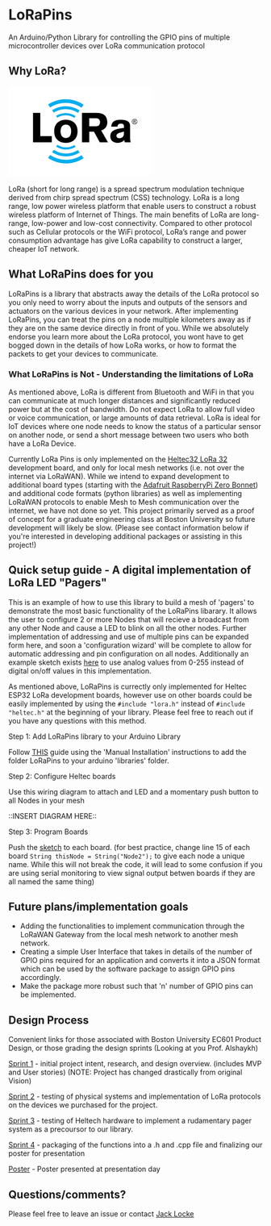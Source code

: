 # LoRaPins
An Arduino/Python Library for controlling the GPIO pins of multiple microcontroller devices over LoRa communication protocol

## Why LoRa?

![LoRa Logo](https://github.com/ninjajoe9/EC601-LoRa-IoT/blob/main/resources/LoRa-logo.png)

LoRa (short for long range) is a spread spectrum modulation technique derived from chirp spread spectrum (CSS) technology. LoRa is a long range, low power wireless platform that enable users to construct a robust wireless platform of Internet of Things.
The main benefits of LoRa are long-range, low-power and low-cost connectivity. Compared to other protocol such as Cellular protocols or the WiFi protocol, LoRa’s range and power consumption advantage has give LoRa capability to construct a larger, cheaper IoT network.

## What LoRaPins does for you

LoRaPins is a library that abstracts away the details of the LoRa protocol so you only need to worry about the inputs and outputs of the sensors and actuators on the various devices in your network. After implementing LoRaPins, you can treat the pins on a node multiple kilometers away as if they are on the same device directly in front of you. While we absolutely endorse you learn more about the LoRa protocol, you wont have to get bogged down in the details of how LoRa works, or how to format the packets to get your devices to communicate. 

### What LoRaPins is Not - Understanding the limitations of LoRa

As mentioned above, LoRa is different from Bluetooth and WiFi in that you can communicate at much longer distances and significantly reduced power but at the cost of bandwidth. Do not expect LoRa to allow full video or voice communication, or large amounts of data retrieval. LoRa is ideal for IoT devices where one node needs to know the status of a particular sensor on another node, or send a short message between two users who both have a LoRa Device.

Currently LoRa Pins is only implemented on the [Heltec32 LoRa 32](https://heltec.org/project/wifi-lora-32/) development board, and only for local mesh networks (i.e. not over the internet via LoRaWAN). While we intend to expand development to additional board types (starting with the [Adafruit RaspberryPi Zero Bonnet](https://www.adafruit.com/product/4074?gclid=CjwKCAiAtdGNBhAmEiwAWxGcUozS6muD0NSz0A3r0Cih3FSe6jchsEw7G5WLAznO3jkp0htGQKD3PxoCMYoQAvD_BwE)) and additional code formats (python libraries) as well as implementing LoRaWAN protocols to enable Mesh to Mesh communication over the internet, we have not done so yet. This project primarily served as a proof of concept for a graduate engineering class at Boston University so future development will likely be slow. (Please see contact information below if you're interested in developing additional packages or assisting in this project!)   



## Quick setup guide - A digital implementation of LoRa LED "Pagers"

This is an example of how to use this library to build a mesh of 'pagers' to demonstrate the most basic functionality of the LoRaPins libarary. It allows the user to configure 2 or more Nodes that will recieve a broadcast from any other Node and cause a LED to blink on all the other nodes. Further implementation of addressing and use of multiple pins can be expanded form here, and soon a 'configuration wizard' will be complete to allow for automatic addressing and pin configuration on all nodes. Additionally an example sketch exists [here](https://github.com/ninjajoe9/EC601-LoRa-IoT/blob/main/Design_sprints/sprint4/pinstatus/pin_status_send_rec_servo/pin_status_send_rec_servo.ino) to use analog values from 0-255 instead of digital on/off values in this implementation.  

As mentioned above, LoRaPins is currectly only implemented for Heltec ESP32 LoRa development boards, however use on other boards could be easily implemented by using the `#include "lora.h"` instead of `#include "heltec.h"` at the beginning of your library. Please feel free to reach out if you have any questions with this method. 

Step 1: Add LoRaPins library to your Arduino Library

Follow [THIS](https://www.arduino.cc/en/guide/libraries) guide using the 'Manual Installation' instructions to add the folder LoRaPins to your arduino 'libraries' folder. 

Step 2: Configure Heltec boards

Use this wiring diagram to attach and LED and a momentary push button to all Nodes in your mesh 

::INSERT DIAGRAM HERE::

Step 3: Program Boards

Push the [sketch](https://github.com/ninjajoe9/EC601-LoRa-IoT/blob/main/Design_sprints/sprint4/pinstatus/pin_status_from_lib/pin_status_from_lib.ino) to each board. (for best practice, change line 15 of each board `String thisNode = String("Node2");` to give each node a unique name. While this will not break the code, it will lead to some confusion if you are using serial monitoring to view signal output betwen boards if they are all named the same thing)


## Future plans/implementation goals
- Adding the functionalities to implement communication through the LoRaWAN Gateway from the local mesh network to another mesh network.
- Creating a simple User Interface that takes in details of the number of GPIO pins required for an application and converts it into a JSON format which can be used by the software package to assign GPIO pins accordingly.
- Make the package more robust such that 'n' number of GPIO pins can be implemented.


## Design Process
Convenient links for those associated with Boston University EC601 Product Design, or those grading the design sprints (Looking at you Prof. Alshaykh)

[Sprint 1](https://github.com/ninjajoe9/EC601-LoRa-IoT/blob/main/Design_sprints/sprint1/sprint1.md) - initial project intent, research, and design overview. (includes MVP and User stories) (NOTE: Project has changed drastically from original Vision)

[Sprint 2](https://github.com/ninjajoe9/EC601-LoRa-IoT/blob/main/Design_sprints/sprint2/sprint2.md) - testing of physical systems and implementation of LoRa protocols on the devices we purchased for the project. 

[Sprint 3](https://github.com/ninjajoe9/EC601-LoRa-IoT/blob/main/Design_sprints/sprint3/sprint3.md) - testing of Heltech hardware to implement a rudamentary pager system as a precoursor to our library. 

[Sprint 4](https://github.com/ninjajoe9/EC601-LoRa-IoT/blob/main/Design_sprints/sprint4/sprint4.md) - packaging of the functions into a .h and .cpp file and finalizing our poster for presentation

[Poster](https://github.com/ninjajoe9/EC601-LoRa-IoT/blob/main/Design_sprints/poster/lora_36_56.pdf) - Poster presented at presentation day

## Questions/comments?

Please feel free to leave an issue or contact [Jack Locke](mailto:lockej@bu.edu)
